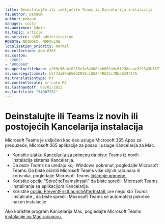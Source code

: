 ```yaml
---
title: Deinstalujte ili isključite Teams iz Kancelarija instalacija
ms.author: pebaum
author: pebaum
manager: scotv
ms.audience: Admin
ms.topic: article
ms.service: o365-administration
ROBOTS: NOINDEX, NOFOLLOW
localization_priority: Normal
ms.collection: Adm_O365
ms.custom:
- "2662"
- "9000660"
ms.openlocfilehash: a960c96abf6215e3a34908ce8669a0c61298daac829343b3673dbfef0c4cbfc7
ms.sourcegitcommit: b5f7da89a650d2915dc652449623c78be6247175
ms.translationtype: MT
ms.contentlocale: sr-Latn-RS
ms.lasthandoff: 08/05/2021
ms.locfileid: "54007732"
---
```

# <a name="uninstall-or-exclude-teams-from-new-or-existing-office-installations"></a>Deinstalujte ili Teams iz novih ili postojećih Kancelarija instalacija

Microsoft Teams je uključen kao deo usluge Microsoft 365 Apps za preduzeće, Microsoft 365 aplikacije za posao i usluge Kancelarija za Mac.

- Koristite [alatku Kancelarija za primenu](https://docs.microsoft.com/deployoffice/teams-install#how-to-exclude-microsoft-teams-from-new-installations-of-microsoft-365-apps) da biste Teams iz novih instalacija sistema Kancelarija.
- Da *biste Teams* na uređaju koji Windows pokrenut, pogledajte Microsoft Teams. [](https://support.office.com/article/3b159754-3c26-4952-abe7-57d27f5f4c81) Da biste očistili Microsoft Teams više ciljnih računara ili korisnika, pogledajte Microsoft Teams [čišćenje primene.](https://docs.microsoft.com/microsoftteams/scripts/powershell-script-teams-deployment-clean-up)
- Koristite [opciju "SprečiteTeamsInstall"](https://docs.microsoft.com/deployoffice/teams-install#use-group-policy-to-control-the-installation-of-microsoft-teams
) da biste sprečili Microsoft Teams instaliranje sa aplikacijom Kancelarija.
- Koristite [opciju PreventFirstLaunchAfterInstall,](https://docs.microsoft.com/deployoffice/teams-install#use-group-policy-to-prevent-microsoft-teams-from-starting-automatically-after-installation) pre nego *što Teams* instalirate , da biste sprečili Microsoft Teams se automatski pokreće nakon instalacije.

Ako koristite program Kancelarija Mac, pogledajte Microsoft Teams [instalacije na Mac računaru.](https://docs.microsoft.com/deployoffice/teams-install#microsoft-teams-installations-on-a-mac)